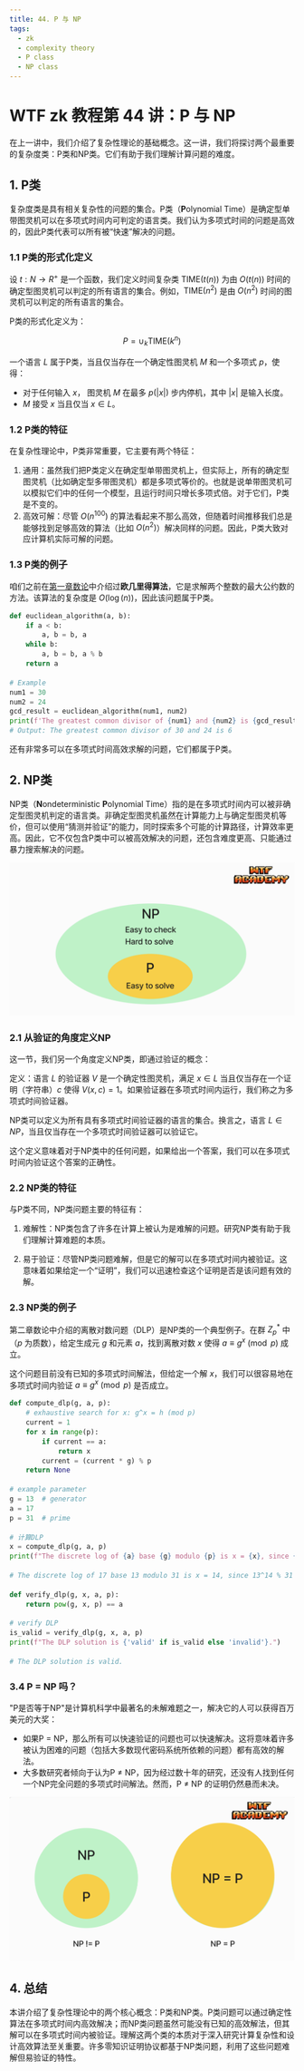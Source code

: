 ```yaml
---
title: 44. P 与 NP
tags:
  - zk
  - complexity theory
  - P class
  - NP class
---
```


# WTF zk 教程第 44 讲：P 与 NP

在上一讲中，我们介绍了复杂性理论的基础概念。这一讲，我们将探讨两个最重要的复杂度类：P类和NP类。它们有助于我们理解计算问题的难度。

## 1. P类

复杂度类是具有相关复杂性的问题的集合。P类（**P**olynomial Time）是确定型单带图灵机可以在多项式时间内可判定的语言类。我们认为多项式时间的问题是高效的，因此P类代表可以所有被“快速”解决的问题。

### 1.1 P类的形式化定义

设 $t: N \to R^+$ 是一个函数，我们定义时间复杂类 $\text{TIME}(t(n))$ 为由 $O(t(n))$ 时间的确定型图灵机可以判定的所有语言的集合。例如，$\text{TIME}(n^2)$ 是由 $O(n^2)$ 时间的图灵机可以判定的所有语言的集合。

P类的形式化定义为：

$$
P = \cup_k{\text{TIME}(k^n)}
$$

一个语言 $L$ 属于P类，当且仅当存在一个确定性图灵机 $M$ 和一个多项式 $p$，使得：
- 对于任何输入 $x$， 图灵机 $M$ 在最多 $p(\lvert x \rvert)$ 步内停机，其中 $\lvert x \rvert$ 是输入长度。
- $M$ 接受 $x$ 当且仅当 $x \in L$。

### 1.2 P类的特征

在复杂性理论中，P类非常重要，它主要有两个特征：

1. 通用：虽然我们把P类定义在确定型单带图灵机上，但实际上，所有的确定型图灵机（比如确定型多带图灵机）都是多项式等价的。也就是说单带图灵机可以模拟它们中的任何一个模型，且运行时间只增长多项式倍。对于它们，P类是不变的。
2. 高效可解：尽管 $O(n^{100})$ 的算法看起来不那么高效，但随着时间推移我们总是能够找到足够高效的算法（比如 $O(n^2)$）解决同样的问题。因此，P类大致对应计算机实际可解的问题。

### 1.3 P类的例子

咱们之前在[第一章数论](https://github.com/WTFAcademy/WTF-zk/blob/main/03_Euclidean/readme.md)中介绍过**欧几里得算法**，它是求解两个整数的最大公约数的方法。该算法的复杂度是 $O(\log(n))$，因此该问题属于P类。

```python
def euclidean_algorithm(a, b):
    if a < b:
        a, b = b, a
    while b:
        a, b = b, a % b
    return a

# Example
num1 = 30
num2 = 24
gcd_result = euclidean_algorithm(num1, num2)
print(f'The greatest common divisor of {num1} and {num2} is {gcd_result}')
# Output: The greatest common divisor of 30 and 24 is 6
```

还有非常多可以在多项式时间高效求解的问题，它们都属于P类。

## 2. NP类

NP类（**N**ondeterministic **P**olynomial Time）指的是在多项式时间内可以被非确定型图灵机判定的语言类。非确定型图灵机虽然在计算能力上与确定型图灵机等价，但可以使用“猜测并验证”的能力，同时探索多个可能的计算路径，计算效率更高。因此，它不仅包含P类中可以被高效解决的问题，还包含难度更高、只能通过暴力搜索解决的问题。

![](./img/44-1.png)

### 2.1 从验证的角度定义NP

这一节，我们另一个角度定义NP类，即通过验证的概念：

定义：语言 $L$ 的验证器 $V$ 是一个确定性图灵机，满足 $x \in L$ 当且仅当存在一个证明（字符串）$c$ 使得 $V(x, c) = 1$。如果验证器在多项式时间内运行，我们称之为多项式时间验证器。

NP类可以定义为所有具有多项式时间验证器的语言的集合。换言之，语言 $L \in NP$，当且仅当存在一个多项式时间验证器可以验证它。

这个定义意味着对于NP类中的任何问题，如果给出一个答案，我们可以在多项式时间内验证这个答案的正确性。

### 2.2 NP类的特征

与P类不同，NP类问题主要的特征有：

1. 难解性：NP类包含了许多在计算上被认为是难解的问题。研究NP类有助于我们理解计算难题的本质。

2. 易于验证：尽管NP类问题难解，但是它的解可以在多项式时间内被验证。这意味着如果给定一个“证明”，我们可以迅速检查这个证明是否是该问题有效的解。

### 2.3 NP类的例子

第二章数论中介绍的离散对数问题（DLP）是NP类的一个典型例子。在群 $Z^*_p$ 中（$p$ 为质数），给定生成元 $g$ 和元素 $a$，找到离散对数 $x$ 使得 $a \equiv g^x \pmod{p}$ 成立。

这个问题目前没有已知的多项式时间解法，但给定一个解 $x$，我们可以很容易地在多项式时间内验证 $a \equiv g^x \pmod{p}$ 是否成立。

```python
def compute_dlp(g, a, p):
    # exhaustive search for x: g^x = h (mod p)
    current = 1
    for x in range(p):
        if current == a:
            return x
        current = (current * g) % p
    return None  

# example parameter
g = 13  # generator
a = 17  
p = 31  # prime

# 计算DLP
x = compute_dlp(g, a, p)
print(f"The discrete log of {a} base {g} modulo {p} is x = {x}, since {g}^{x} % {p} = {a}")

# The discrete log of 17 base 13 modulo 31 is x = 14, since 13^14 % 31 = 17

def verify_dlp(g, x, a, p):
    return pow(g, x, p) == a

# verify DLP
is_valid = verify_dlp(g, x, a, p)
print(f"The DLP solution is {'valid' if is_valid else 'invalid'}.")

# The DLP solution is valid.
```

### 3.4 P = NP 吗？

"P是否等于NP"是计算机科学中最著名的未解难题之一，解决它的人可以获得百万美元的大奖：

- 如果P = NP，那么所有可以快速验证的问题也可以快速解决。这将意味着许多被认为困难的问题（包括大多数现代密码系统所依赖的问题）都有高效的解法。
- 大多数研究者倾向于认为P ≠ NP，因为经过数十年的研究，还没有人找到任何一个NP完全问题的多项式时间解法。然而，P ≠ NP 的证明仍然悬而未决。


![](./img/44-2.png)


## 4. 总结

本讲介绍了复杂性理论中的两个核心概念：P类和NP类。P类问题可以通过确定性算法在多项式时间内高效解决；而NP类问题虽然可能没有已知的高效解法，但其解可以在多项式时间内被验证。理解这两个类的本质对于深入研究计算复杂性和设计高效算法至关重要。许多零知识证明协议都基于NP类问题，利用了这些问题难解但易验证的特性。
